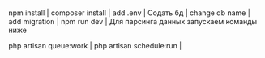 # 
npm install |
composer install |
add .env |
Содать бд |
change db name |
add migration |
npm run dev |
Для парсинга данных запускаем команды ниже 

php artisan queue:work |
php artisan schedule:run |


